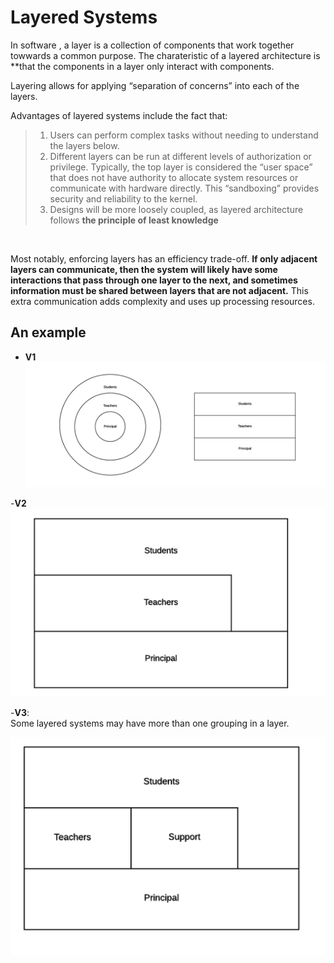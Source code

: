 # Layered Systems

In software , a layer is a collection of components that work together towwards a common purpose. The charateristic of a layered architecture is **that the components in a layer only interact with components.

Layering allows for applying “separation of concerns” into each of
the layers.


Advantages of layered systems include the fact that:
>1. Users can perform complex tasks without needing to
understand the layers below.
>2. Different layers can be run at different levels of authorization
or privilege. Typically, the top layer is considered the “user
space” that does not have authority to allocate system
resources or communicate with hardware directly. This
“sandboxing” provides security and reliability to the kernel.
>3. Designs will be more loosely coupled, as layered
architecture follows **the principle of least knowledge**

<br>

Most notably, enforcing layers has an efficiency trade-off. **If only adjacent
layers can communicate, then the system will likely have some
interactions that pass through one layer to the next, and sometimes
information must be shared between layers that are not adjacent.**
This extra communication adds complexity and uses up processing resources.



## An example

- **V1**
![v1](./materials/imgs/layered-system-v1.png)

-**V2**
![v2](./materials/imgs/layered-system-v2.png)

-**V3**: <br>
Some layered systems may have more than one grouping in a layer.

![v3](./materials/imgs/layered-system-v3.png)

